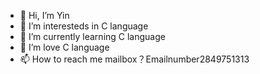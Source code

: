 - 👋 Hi, I’m Yin
- 👀 I’m interesteds in C language
- 🌱 I’m currently learning C language
- 💞️ I’m love C language
- 📫 How to reach me mailbox？Emailnumber2849751313

<!---
3h-ggq/3h-ggq is a ✨ special ✨ repository because its `README.md` (this file) appears on your GitHub profile.
You can click the Preview link to take a look at your changes.
--->
